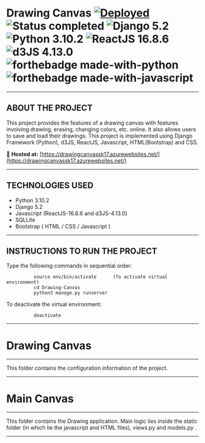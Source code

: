 # Drawing Canvas [![Deployed](https://img.shields.io/badge/Hosted_on-Azure-blue?logo=windows)](https://drawingcanvassk17.azurewebsites.net/)  ![Status completed](https://img.shields.io/badge/Status-finished-2eb3c1.svg) ![Django 5.2](https://img.shields.io/badge/Django-5.2-green.svg) ![Python 3.10.2](https://img.shields.io/badge/Python-3.10.2-blue.svg) ![ReactJS 16.8.6](https://img.shields.io/badge/ReactJS-16.8.6-red.svg) ![d3JS 4.13.0](https://img.shields.io/badge/d3JS-4.13.0-yellow.svg) ![forthebadge made-with-python](http://ForTheBadge.com/images/badges/made-with-python.svg) ![forthebadge made-with-javascript](https://forthebadge.com/images/badges/made-with-javascript.svg)
----------------------------
ABOUT THE PROJECT
----------------------------

This project provides the features of a drawing canvas
with features involving drawing, erasing, changing colors,
etc. online. It also allows users to save and load their
drawings. This project is implemented using Django Framework
(Python), d3JS, ReactJS, Javascript, HTML(Bootstrap) and CSS.

🚀 **Hosted at:** [https://drawingcanvassk17.azurewebsites.net/](https://drawingcanvassk17.azurewebsites.net/)

----------------------------
TECHNOLOGIES USED
----------------------------

- Python 3.10.2
- Django 5.2
- Javascript (ReactJS-16.8.6 and d3JS-4.13.0)
- SQLLite
- Bootstrap ( HTML / CSS / Javascript )

----------------------------
INSTRUCTIONS TO RUN THE PROJECT
----------------------------

Type the following commands in sequential order:

              source env/bin/activate      (To activate virtual environment)
              cd Drawing-Canvas
              python3 manage.py runserver  

To deactivate the virtual environment:

              deactivate               

----------------------------
# Drawing Canvas
----------------------------

This folder contains the configuration information of the project.

----------------------------
# Main Canvas
----------------------------

This folder contains the Drawing application. Main logic lies
inside the static folder (in which lie the javascript and
HTML files), views.py and models.py . 

----------------------------
